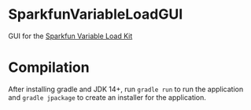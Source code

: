 # SparkfunVariableLoadGUI
GUI for the [Sparkfun Variable Load Kit](https://www.sparkfun.com/products/14449)

# Compilation

After installing gradle and JDK 14+, run `gradle run` to run the application and `gradle jpackage` to create an installer for the application.


